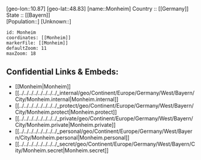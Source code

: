 ﻿---
location: [48.83,10.87] 
mapzoom: [7,12] 
mapmarker: city 
type: City
tags:
- geo/City


SpocWebEntityId: 32554
isDeleted: false
confidential: public

---
[geo-lon::10.87] 
[geo-lat::48.83] 
[name::Monheim] 
Country :: [[Germany]]  
State :: [[Bayern]]  
[Population::] 
[Unknown::] 


```leaflet
id: Monheim
coordinates: [[Monheim]] 
markerFile: [[Monheim]] 
defaultZoom: 11 
maxZoom: 18
```


## Confidential Links & Embeds: 
- [[Monheim|Monheim]]  
- [[../../../../../../../../_internal/geo/Continent/Europe/Germany/West/Bayern/City/Monheim.internal|Monheim.internal]] 
- [[../../../../../../../../_protect/geo/Continent/Europe/Germany/West/Bayern/City/Monheim.protect|Monheim.protect]] 
- [[../../../../../../../../_private/geo/Continent/Europe/Germany/West/Bayern/City/Monheim.private|Monheim.private]] 
- [[../../../../../../../../_personal/geo/Continent/Europe/Germany/West/Bayern/City/Monheim.personal|Monheim.personal]] 
- [[../../../../../../../../_secret/geo/Continent/Europe/Germany/West/Bayern/City/Monheim.secret|Monheim.secret]] 
